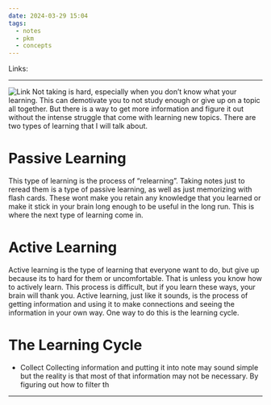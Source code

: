 ```yaml
---
date: 2024-03-29 15:04
tags:
  - notes
  - pkm
  - concepts
---
```

Links: 

---
![Link](https://youtu.be/4RkWiNO3iq8?si=VEKtQCXSo0C0JWs1)
Not taking is hard, especially when you don’t know what your learning. This can demotivate you to not study enough or give up on a topic all together. But there is a way to get more information and figure it out without the intense struggle that come with learning new topics. There are two types of learning that I will talk about.
# Passive Learning
This type of learning is the process of “relearning”. Taking notes just to reread them is a type of passive learning, as well as just memorizing with flash cards. These wont make you retain any knowledge that you learned or make it stick in your brain long enough to be useful in the long run. This is where the next type of learning come in.
# Active Learning
Active learning is the type of learning that everyone want to do, but give up because its to hard for them or uncomfortable. That is unless you know how to actively learn. This process is difficult, but if you learn these ways, your brain will thank you. Active learning, just like it sounds, is the process of getting information and using it to make connections and seeing the information in your own way. One way to do this is the learning cycle.
# The Learning Cycle
- Collect
	Collecting information and putting it into note may sound simple but the reality is that most of that information may not be necessary. By figuring out how to filter th

---
